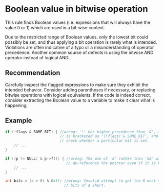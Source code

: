 # Boolean value in bitwise operation
This rule finds Boolean values (i.e. expressions that will always have the value 0 or 1) which are used in a bit-wise context.

Due to the restricted range of Boolean values, only the lowest bit could possibly be set, and thus applying a bit operation is rarely what is intended. Violations are often indicative of a typo or a misunderstanding of operator precedence. Another common source of defects is using the bitwise AND operator instead of logical AND.


## Recommendation
Carefully inspect the flagged expressions to make sure they exhibit the intended behavior. Consider adding parentheses if necessary, or replacing bitwise operations with logical equivalents. If the code is indeed correct, consider extracting the Boolean value to a variable to make it clear what is happening.


## Example

```cpp
if (!flags & SOME_BIT) { //wrong: '!' has higher precedence than '&', so this
                         // is bracketed as '(!flags) & SOME_BIT', and does not
                         // check whether a particular bit is set.
    // ...
}

if ((p != NULL) & p->f()) { //wrong: The use of '&' rather than '&&' will still
                            // de-reference the pointer even if it is NULL.
    // ...
}

int bits = (s > 8) & 0xff; //wrong: Invalid attempt to get the 8 most significant
                           // bits of a short.

```
